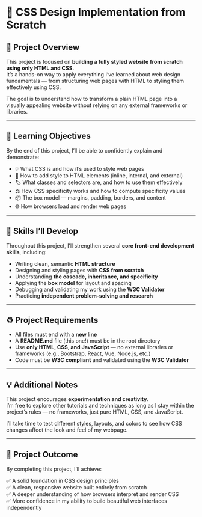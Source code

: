 # 🎨 CSS Design Implementation from Scratch  

## 📘 Project Overview  
This project is focused on **building a fully styled website from scratch using only HTML and CSS**.  
It’s a hands-on way to apply everything I’ve learned about web design fundamentals — from structuring web pages with HTML to styling them effectively using CSS.  

The goal is to understand how to transform a plain HTML page into a visually appealing website without relying on any external frameworks or libraries.  

---

## 🎯 Learning Objectives  
By the end of this project, I’ll be able to confidently explain and demonstrate:  

- 💡 What CSS is and how it’s used to style web pages  
- 🎨 How to add style to HTML elements (inline, internal, and external)  
- 🏷️ What classes and selectors are, and how to use them effectively  
- ⚖️ How CSS specificity works and how to compute specificity values  
- 📦 The box model — margins, padding, borders, and content  
- 🌐 How browsers load and render web pages  

---

## 🧠 Skills I’ll Develop  
Throughout this project, I’ll strengthen several **core front-end development skills**, including:  

- Writing clean, semantic **HTML structure**  
- Designing and styling pages with **CSS from scratch**  
- Understanding **the cascade, inheritance, and specificity**  
- Applying the **box model** for layout and spacing  
- Debugging and validating my work using the **W3C Validator**  
- Practicing **independent problem-solving and research**  

---

## ⚙️ Project Requirements  
- All files must end with a **new line**  
- A **README.md** file (this one!) must be in the root directory  
- Use **only HTML, CSS, and JavaScript** — no external libraries or frameworks (e.g., Bootstrap, React, Vue, Node.js, etc.)  
- Code must be **W3C compliant** and validated using the **W3C Validator**


---

## 💡 Additional Notes  
This project encourages **experimentation and creativity**.  
I’m free to explore other tutorials and techniques as long as I stay within the project’s rules — no frameworks, just pure HTML, CSS, and JavaScript.  

I’ll take time to test different styles, layouts, and colors to see how CSS changes affect the look and feel of my webpage.  

---

## 🏁 Project Outcome  
By completing this project, I’ll achieve:  

✅ A solid foundation in CSS design principles  
✅ A clean, responsive website built entirely from scratch  
✅ A deeper understanding of how browsers interpret and render CSS  
✅ More confidence in my ability to build beautiful web interfaces independently  


